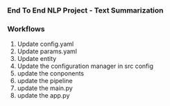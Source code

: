 ### End To End NLP Project - Text Summarization 

### Workflows

 1. Update config.yaml
 2. Update params.yaml
 3. Update entity
 4. Update the configuration manager in src config
 5. update the conponents
 6. update the pipeline
 7. update the main.py
 8. update the app.py